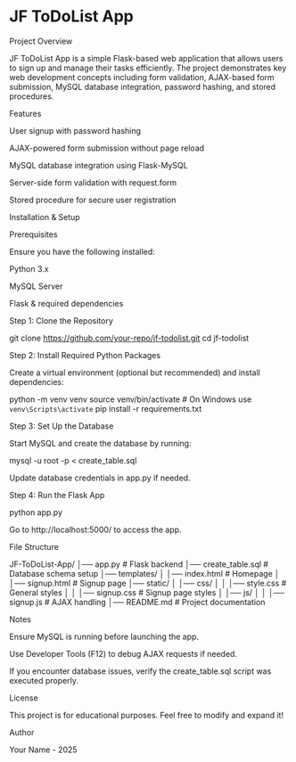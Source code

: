 # JF ToDoList App

Project Overview

JF ToDoList App is a simple Flask-based web application that allows users to sign up and manage their tasks efficiently. The project demonstrates key web development concepts including form validation, AJAX-based form submission, MySQL database integration, password hashing, and stored procedures.

Features

User signup with password hashing

AJAX-powered form submission without page reload

MySQL database integration using Flask-MySQL

Server-side form validation with request.form

Stored procedure for secure user registration

Installation & Setup

Prerequisites

Ensure you have the following installed:

Python 3.x

MySQL Server

Flask & required dependencies

Step 1: Clone the Repository

 git clone https://github.com/your-repo/jf-todolist.git
 cd jf-todolist

Step 2: Install Required Python Packages

Create a virtual environment (optional but recommended) and install dependencies:

 python -m venv venv
 source venv/bin/activate  # On Windows use `venv\Scripts\activate`
 pip install -r requirements.txt

Step 3: Set Up the Database

Start MySQL and create the database by running:

 mysql -u root -p < create_table.sql

Update database credentials in app.py if needed.

Step 4: Run the Flask App

 python app.py

Go to http://localhost:5000/ to access the app.

File Structure

JF-ToDoList-App/
│── app.py              # Flask backend
│── create_table.sql    # Database schema setup
│── templates/
│   │── index.html      # Homepage
│   │── signup.html     # Signup page
│── static/
│   │── css/
│   │   │── style.css   # General styles
│   │   │── signup.css  # Signup page styles
│   │── js/
│   │   │── signup.js   # AJAX handling
│── README.md           # Project documentation

Notes

Ensure MySQL is running before launching the app.

Use Developer Tools (F12) to debug AJAX requests if needed.

If you encounter database issues, verify the create_table.sql script was executed properly.

License

This project is for educational purposes. Feel free to modify and expand it!

Author

Your Name - 2025

